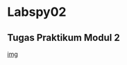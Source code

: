 # Labspy02

## Tugas Praktikum Modul 2

[img](https://github.com/pikiiur/Labspy02/blob/b1a8656cceb3daa950bd640a8c9de290f9ddafae/Tugas%20Praktikum%20Modul%202/Tugas%20Praktikum%202.py)